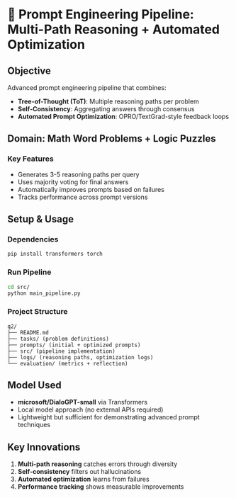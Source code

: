 # 🧠 Prompt Engineering Pipeline: Multi-Path Reasoning + Automated Optimization

## Objective
Advanced prompt engineering pipeline that combines:
- **Tree-of-Thought (ToT)**: Multiple reasoning paths per problem
- **Self-Consistency**: Aggregating answers through consensus
- **Automated Prompt Optimization**: OPRO/TextGrad-style feedback loops

## Domain: Math Word Problems + Logic Puzzles

### Key Features
- Generates 3-5 reasoning paths per query
- Uses majority voting for final answers
- Automatically improves prompts based on failures
- Tracks performance across prompt versions

## Setup & Usage

### Dependencies
```bash
pip install transformers torch
```

### Run Pipeline
```bash
cd src/
python main_pipeline.py
```

### Project Structure
```
q2/
├── README.md
├── tasks/ (problem definitions)
├── prompts/ (initial + optimized prompts)
├── src/ (pipeline implementation)
├── logs/ (reasoning paths, optimization logs)
└── evaluation/ (metrics + reflection)
```

## Model Used
- **microsoft/DialoGPT-small** via Transformers
- Local model approach (no external APIs required)
- Lightweight but sufficient for demonstrating advanced prompt techniques

## Key Innovations
1. **Multi-path reasoning** catches errors through diversity
2. **Self-consistency** filters out hallucinations
3. **Automated optimization** learns from failures
4. **Performance tracking** shows measurable improvements 